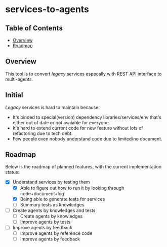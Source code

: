 # services-to-agents

## Table of Contents
- [Overview](#overview)
- [Roadmap](#roadmap)


## Overview
This tool is to convert *legacy* services especally with REST API interface to multi-agents.

## Initial
*Legacy* services is hard to maintain because:
- It's binded to special(version) dependency libraries/services/env that's either out of date or not avaiable for everyone.
- It's hard to extend current code for new feature without lots of refactoring due to tech debt.
- Few people even nobody understand code due to limited/no document.


## Roadmap
Below is the roadmap of planned features, with the current implementation status:

- [x] Understand services by testing them
  - [x] Able to figure out how to run it by looking through code+document+log
  - [x] Being able to generate tests for services
  - [ ] Summary tests as knowledges
- [ ] Create agents by knowledges and tests
  - [ ] Create agents by knowledges
  - [ ] Improve agents by tests
- [ ] Improve agents by feedback
  - [ ] Improve agents by reference code
  - [ ] Improve agents by feedback
